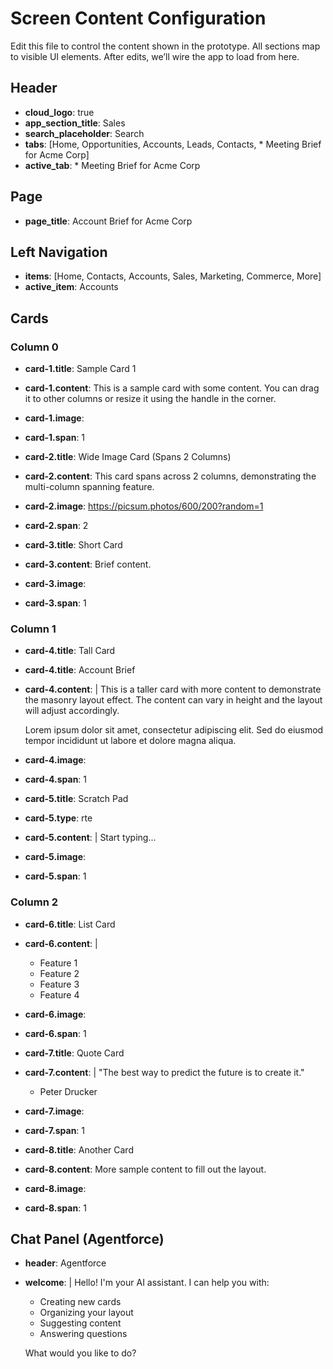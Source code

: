 # Screen Content Configuration

Edit this file to control the content shown in the prototype. All sections map to visible UI elements. After edits, we’ll wire the app to load from here.

## Header
- **cloud_logo**: true
- **app_section_title**: Sales
- **search_placeholder**: Search
- **tabs**: [Home, Opportunities, Accounts, Leads, Contacts, * Meeting Brief for Acme Corp]
- **active_tab**: * Meeting Brief for Acme Corp

## Page
- **page_title**: Account Brief for Acme Corp

## Left Navigation
- **items**: [Home, Contacts, Accounts, Sales, Marketing, Commerce, More]
- **active_item**: Accounts

## Cards

### Column 0
- **card-1.title**: Sample Card 1
- **card-1.content**: This is a sample card with some content. You can drag it to other columns or resize it using the handle in the corner.
- **card-1.image**: 
- **card-1.span**: 1

- **card-2.title**: Wide Image Card (Spans 2 Columns)
- **card-2.content**: This card spans across 2 columns, demonstrating the multi-column spanning feature.
- **card-2.image**: https://picsum.photos/600/200?random=1
- **card-2.span**: 2

- **card-3.title**: Short Card
- **card-3.content**: Brief content.
- **card-3.image**: 
- **card-3.span**: 1

### Column 1
- **card-4.title**: Tall Card
- **card-4.title**: Account Brief
- **card-4.content**: |
    This is a taller card with more content to demonstrate the masonry layout effect. The content can vary in height and the layout will adjust accordingly.
    
    Lorem ipsum dolor sit amet, consectetur adipiscing elit. Sed do eiusmod tempor incididunt ut labore et dolore magna aliqua.
- **card-4.image**: 
- **card-4.span**: 1

- **card-5.title**: Scratch Pad
- **card-5.type**: rte
- **card-5.content**: |
    Start typing...
- **card-5.image**: 
- **card-5.span**: 1

### Column 2
- **card-6.title**: List Card
- **card-6.content**: |
    - Feature 1
    - Feature 2
    - Feature 3
    - Feature 4
- **card-6.image**: 
- **card-6.span**: 1

- **card-7.title**: Quote Card
- **card-7.content**: |
    "The best way to predict the future is to create it."
    
    - Peter Drucker
- **card-7.image**: 
- **card-7.span**: 1

- **card-8.title**: Another Card
- **card-8.content**: More sample content to fill out the layout.
- **card-8.image**: 
- **card-8.span**: 1

## Chat Panel (Agentforce)
- **header**: Agentforce
- **welcome**: |
    Hello! I'm your AI assistant. I can help you with:
    
    - Creating new cards
    - Organizing your layout
    - Suggesting content
    - Answering questions
    
    What would you like to do?


